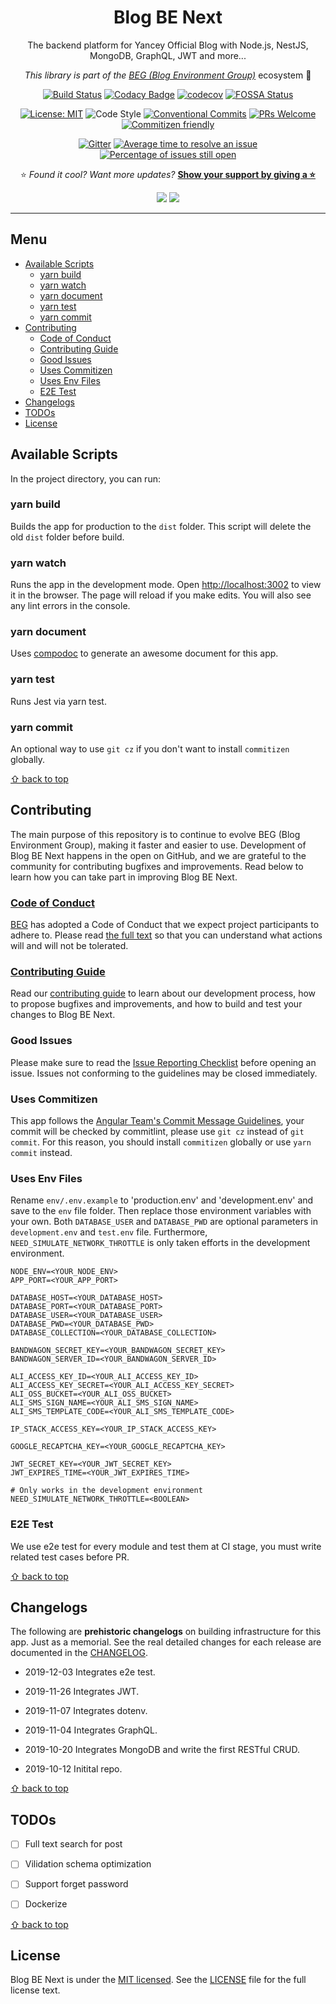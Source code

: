 <div align="center">

# Blog BE Next

The backend platform for Yancey Official Blog with Node.js, NestJS, MongoDB, GraphQL, JWT and more...

_This library is part of the [BEG (Blog Environment Group)](https://github.com/Yancey-Blog)_ ecosystem 📖

[![Build Status](https://travis-ci.com/Yancey-Blog/blog-be-next.svg?branch=master)](https://travis-ci.com/Yancey-Blog/blog-be-next)
[![Codacy Badge](https://api.codacy.com/project/badge/Grade/899c1498056d402284353047fcde0632)](https://www.codacy.com/manual/YanceyOfficial/blog-be-next?utm_source=github.com&utm_medium=referral&utm_content=Yancey-Blog/blog-be-next&utm_campaign=Badge_Grade)
[![codecov](https://codecov.io/gh/Yancey-Blog/blog-be-next/branch/master/graph/badge.svg)](https://codecov.io/gh/Yancey-Blog/blog-be-next)
[![FOSSA Status](https://app.fossa.com/api/projects/git%2Bgithub.com%2FYancey-Blog%2Fblog-be-next.svg?type=shield)](https://app.fossa.com/projects/git%2Bgithub.com%2FYancey-Blog%2Fblog-be-next?ref=badge_shield)

[![License: MIT](https://img.shields.io/badge/License-MIT-green.svg)](https://opensource.org/licenses/MIT)
![Code Style](https://camo.githubusercontent.com/c83b8df34339bd302b7fd3fbb631f99ba25f87f8/68747470733a2f2f696d672e736869656c64732e696f2f62616467652f636f64655f7374796c652d70726574746965722d6666363962342e737667)
[![Conventional Commits](https://img.shields.io/badge/Conventional%20Commits-1.3.0-blue.svg)](https://conventionalcommits.org)
[![PRs Welcome](https://img.shields.io/badge/PRs-welcome-green.svg)](https://github.com/Yancey-Blog/blog-be-next/pulls)
[![Commitizen friendly](https://img.shields.io/badge/commitizen-friendly-brightgreen.svg)](http://commitizen.github.io/cz-cli/)

[![Gitter](https://badges.gitter.im/yancey-official/community.svg)](https://gitter.im/yancey-official/community?utm_source=badge&utm_medium=badge&utm_campaign=pr-badge)
[![Average time to resolve an issue](http://isitmaintained.com/badge/resolution/Yancey-Blog/blog-be-next.svg)](http://isitmaintained.com/project/Yancey-Blog/blog-be-next 'Average time to resolve an issue')
[![Percentage of issues still open](http://isitmaintained.com/badge/open/Yancey-Blog/blog-be-next.svg)](http://isitmaintained.com/project/Yancey-Blog/blog-be-next 'Percentage of issues still open')

⭐️ _Found it cool? Want more updates?_ [**Show your support by giving a ⭐️**](https://github.com/Yancey-Blog/blog-be-next/stargazers)

<a href="https://www.paypal.me/yanceyleo" target="_blank"><img src="https://img.shields.io/badge/Donate-PayPal-ff3f59.svg"/></a>
<a href="https://twitter.com/YanceyOfficial" target="_blank"><img src="https://img.shields.io/twitter/follow/YanceyOfficial.svg?style=social&label=Follow"></a>
</a>

</div>

---

## Menu

<!-- START doctoc generated TOC please keep comment here to allow auto update -->
<!-- DON'T EDIT THIS SECTION, INSTEAD RE-RUN doctoc TO UPDATE -->

- [Available Scripts](#available-scripts)
  - [yarn build](#yarn-build)
  - [yarn watch](#yarn-watch)
  - [yarn document](#yarn-document)
  - [yarn test](#yarn-test)
  - [yarn commit](#yarn-commit)
- [Contributing](#contributing)
  - [Code of Conduct](#code-of-conduct)
  - [Contributing Guide](#contributing-guide)
  - [Good Issues](#good-issues)
  - [Uses Commitizen](#uses-commitizen)
  - [Uses Env Files](#uses-env-files)
  - [E2E Test](#e2e-test)
- [Changelogs](#changelogs)
- [TODOs](#todos)
- [License](#license)

<!-- END doctoc generated TOC please keep comment here to allow auto update -->

## Available Scripts

In the project directory, you can run:

### yarn build

Builds the app for production to the `dist` folder.
This script will delete the old `dist` folder before build.

### yarn watch

Runs the app in the development mode.
Open [http://localhost:3002](http://localhost:3002) to view it in the browser. The page will reload if you make edits. You will also see any lint errors in the console.

### yarn document

Uses [compodoc](https://github.com/compodoc/compodoc) to generate an awesome document for this app.

### yarn test

Runs Jest via yarn test.

### yarn commit

An optional way to use `git cz` if you don't want to install `commitizen` globally.

[⇧ back to top](#Menu)

## Contributing

The main purpose of this repository is to continue to evolve BEG (Blog Environment Group), making it faster and easier to use. Development of Blog BE Next happens in the open on GitHub, and we are grateful to the community for contributing bugfixes and improvements. Read below to learn how you can take part in improving Blog BE Next.

### [Code of Conduct](./CODE_OF_CONDUCT.md)

[BEG](https://github.com/Yancey-Blog) has adopted a Code of Conduct that we expect project participants to adhere to. Please read [the full text](./CODE_OF_CONDUCT.md) so that you can understand what actions will and will not be tolerated.

### [Contributing Guide](./CONTRIBUTING.md)

Read our [contributing guide](./CONTRIBUTING.md) to learn about our development process, how to propose bugfixes and improvements, and how to build and test your changes to Blog BE Next.

### Good Issues

Please make sure to read the [Issue Reporting Checklist](./.github/ISSUE_TEMPLATE/bug_report.md) before opening an issue. Issues not conforming to the guidelines may be closed immediately.

### Uses Commitizen

This app follows the [Angular Team's Commit Message Guidelines](https://github.com/angular/angular/blob/master/CONTRIBUTING.md#commit), your commit will be checked by commitlint, please use `git cz` instead of `git commit`. For this reason, you should install `commitizen` globally or use `yarn commit` instead.

### Uses Env Files

Rename `env/.env.example` to 'production.env' and 'development.env' and save to the `env` file folder. Then replace those environment variables with your own. Both `DATABASE_USER` and `DATABASE_PWD` are optional parameters in `development.env` and `test.env` file. Furthermore, `NEED_SIMULATE_NETWORK_THROTTLE` is only taken efforts in the development environment.

```dosini
NODE_ENV=<YOUR_NODE_ENV>
APP_PORT=<YOUR_APP_PORT>

DATABASE_HOST=<YOUR_DATABASE_HOST>
DATABASE_PORT=<YOUR_DATABASE_PORT>
DATABASE_USER=<YOUR_DATABASE_USER>
DATABASE_PWD=<YOUR_DATABASE_PWD>
DATABASE_COLLECTION=<YOUR_DATABASE_COLLECTION>

BANDWAGON_SECRET_KEY=<YOUR_BANDWAGON_SECRET_KEY>
BANDWAGON_SERVER_ID=<YOUR_BANDWAGON_SERVER_ID>

ALI_ACCESS_KEY_ID=<YOUR_ALI_ACCESS_KEY_ID>
ALI_ACCESS_KEY_SECRET=<YOUR_ALI_ACCESS_KEY_SECRET>
ALI_OSS_BUCKET=<YOUR_ALI_OSS_BUCKET>
ALI_SMS_SIGN_NAME=<YOUR_ALI_SMS_SIGN_NAME>
ALI_SMS_TEMPLATE_CODE=<YOUR_ALI_SMS_TEMPLATE_CODE>

IP_STACK_ACCESS_KEY=<YOUR_IP_STACK_ACCESS_KEY>

GOOGLE_RECAPTCHA_KEY=<YOUR_GOOGLE_RECAPTCHA_KEY>

JWT_SECRET_KEY=<YOUR_JWT_SECRET_KEY>
JWT_EXPIRES_TIME=<YOUR_JWT_EXPIRES_TIME>

# Only works in the development environment
NEED_SIMULATE_NETWORK_THROTTLE=<BOOLEAN>
```

### E2E Test

We use e2e test for every module and test them at CI stage, you must write related test cases before PR.

[⇧ back to top](#Menu)

## Changelogs

The following are **prehistoric changelogs** on building infrastructure for this app. Just as a memorial. See the real detailed changes for each release are documented in the [CHANGELOG](./CHANGELOG.md).

- 2019-12-03 Integrates e2e test.

- 2019-11-26 Integrates JWT.

- 2019-11-07 Integrates dotenv.

- 2019-11-04 Integrates GraphQL.

- 2019-10-20 Integrates MongoDB and write the first RESTful CRUD.

- 2019-10-12 Initital repo.

[⇧ back to top](#Menu)

## TODOs

- [ ] Full text search for post

- [ ] Vilidation schema optimization

- [ ] Support forget password

- [ ] Dockerize

[⇧ back to top](#Menu)

## License

Blog BE Next is under the [MIT licensed](https://opensource.org/licenses/MIT). See the [LICENSE](./LICENSE) file for the full license text.
